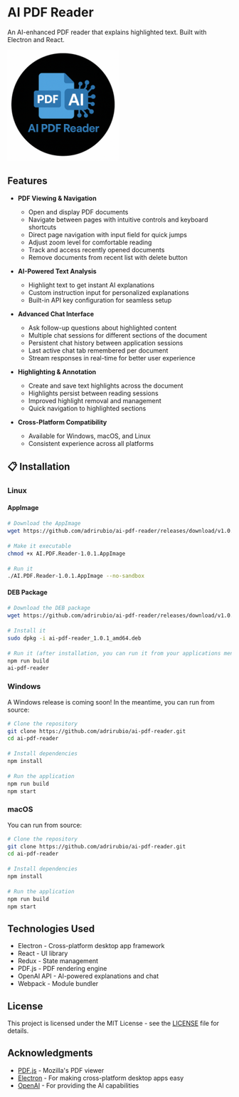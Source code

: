 # AI PDF Reader

An AI-enhanced PDF reader that explains highlighted text. Built with Electron and React.

<p align="left">
  <img src="ai-pdf-reader-logo.png"
       alt="AI PDF Reader Logo"
       width="250">
</p>

## Features

- **PDF Viewing & Navigation**
  - Open and display PDF documents
  - Navigate between pages with intuitive controls and keyboard shortcuts
  - Direct page navigation with input field for quick jumps
  - Adjust zoom level for comfortable reading
  - Track and access recently opened documents
  - Remove documents from recent list with delete button

- **AI-Powered Text Analysis**
  - Highlight text to get instant AI explanations
  - Custom instruction input for personalized explanations
  - Built-in API key configuration for seamless setup

- **Advanced Chat Interface**
  - Ask follow-up questions about highlighted content
  - Multiple chat sessions for different sections of the document
  - Persistent chat history between application sessions
  - Last active chat tab remembered per document
  - Stream responses in real-time for better user experience

- **Highlighting & Annotation**
  - Create and save text highlights across the document
  - Highlights persist between reading sessions
  - Improved highlight removal and management
  - Quick navigation to highlighted sections

- **Cross-Platform Compatibility**
  - Available for Windows, macOS, and Linux
  - Consistent experience across all platforms

## 📋 Installation

### Linux

#### AppImage
```bash
# Download the AppImage
wget https://github.com/adrirubio/ai-pdf-reader/releases/download/v1.0.1/AI.PDF.Reader-1.0.1.AppImage

# Make it executable
chmod +x AI.PDF.Reader-1.0.1.AppImage

# Run it
./AI.PDF.Reader-1.0.1.AppImage --no-sandbox
```

#### DEB Package
```bash
# Download the DEB package
wget https://github.com/adrirubio/ai-pdf-reader/releases/download/v1.0.1/ai-pdf-reader_1.0.1_amd64.deb

# Install it
sudo dpkg -i ai-pdf-reader_1.0.1_amd64.deb

# Run it (after installation, you can run it from your applications menu or command line)
npm run build
ai-pdf-reader
```

### Windows
A Windows release is coming soon! In the meantime, you can run from source:

```bash
# Clone the repository
git clone https://github.com/adrirubio/ai-pdf-reader.git
cd ai-pdf-reader

# Install dependencies
npm install

# Run the application
npm run build
npm start
```

### macOS
You can run from source:

```bash
# Clone the repository
git clone https://github.com/adrirubio/ai-pdf-reader.git
cd ai-pdf-reader

# Install dependencies
npm install

# Run the application
npm run build
npm start
```

## Technologies Used

- Electron - Cross-platform desktop app framework
- React - UI library
- Redux - State management
- PDF.js - PDF rendering engine
- OpenAI API - AI-powered explanations and chat
- Webpack - Module bundler

## License

This project is licensed under the MIT License - see the [LICENSE](LICENSE) file for details.

## Acknowledgments

- [PDF.js](https://mozilla.github.io/pdf.js/) - Mozilla's PDF viewer
- [Electron](https://www.electronjs.org/) - For making cross-platform desktop apps easy
- [OpenAI](https://openai.com/) - For providing the AI capabilities
